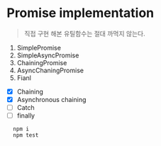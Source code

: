 # Promise implementation

> 직접 구현 해본 유틸함수는 절대 까먹지 않는다.

1. SimplePromise
2. SimpleAsyncPromise
3. ChainingPromise
4. AsyncChaningPromise
5. Fianl

- [x] Chaining
- [x] Asynchronous chaining
- [ ] Catch
- [ ] finally

```
  npm i
  npm test
```
